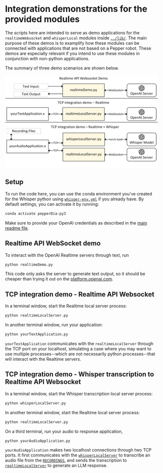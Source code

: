 # Integration demonstrations for the provided modules
The scripts here are intended to serve as demo applications for the `realtimeWebsocket` and `whisperLocal` modules inside [`../lib/`](../lib/).
The main purpose of these demos is to examplify how these modules can be connected with applications that are not based on a Pepper robot.
These demos are especially relevant if you intend to use these modules in conjunction with non-python applications.

The summary of three demo scenarios are shown below.

![-Integration Demo-](./integrationDemo.png)

## Setup
To run the code here, you can use the conda environment you've created for the Whisper python using [`whisper-env.yml`](../whisper-env.yml) if you already have.
By default settings, you can activate it by running:
```bash
conda activate pepperDia-py3
```
Make sure to provide your OpenAI credentials as described in the [main readme file](../README.md#L25).

## Realtime API WebSocket demo
To interact with the OpenAI Realtime servers through text, run
```bash
python realtimeDemo.py
```

This code only asks the server to generate text output, so it should be cheaper than trying it out on the [platform.openai.com](https://platform.openai.com).


## TCP integration demo - Realtime API Websocket 
In a terminal window, start the Realtime local server process:
```bash
python realtimeLocalServer.py
```
In another terminal window, run your application:
```bash
python yourTextApplication.py
```

`yourTextApplication` communicates with the `realtimeLocalServer` through the TCP port on your localhost, simulating a case where you may want to use multiple processes--which are not necessarily python processes--that will interact with the Realtime servers.

## TCP integration demo - Whisper transcription to Realtime API Websocket 
In a terminal window, start the Whisper transcription local server process:
```bash
python whisperLocalServer.py
```
In another terminal window, start the Realtime local server process:
```bash
python realtimeLocalServer.py
```
On a third terminal, run your audio to response application,
```bash
python yourAudioApplication.py
```

`yourAudioApplication` makes two localhost connections through two TCP ports.
It first communicates with the [`whisperLocalServer`](./whisperLocalServer.py) to transcribe an audio file from the [`RECORDINGS`](./yourAudioApplication.py#L7), and sends the transcription to [`realtimeLocalServer`](./realtimeLocalServer.py) to generate an LLM response.
